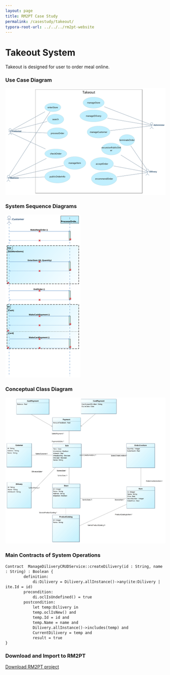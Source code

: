 ```yaml
---
layout: page
title: RM2PT Case Study
permalink: /casestudy/takeout/
typora-root-url: ../../../rm2pt-website
---
```


# Takeout System

Takeout is designed for user to order meal online.

### Use Case Diagram

<img src="/imgs/cases/takeout-ucd.jpg" alt="Alt text" style="zoom: 50%;" /> 

### System Sequence Diagrams

<img src="/imgs/cases/takeout-ssd.svg" alt="Alt text" style="zoom: 50%;" />

### Conceptual Class Diagram

<img src="/imgs/cases/takeout-ccd.jpg" alt="Alt text" style="zoom: 50%;" />

### Main Contracts of System Operations

```
Contract  ManageDiliveryCRUDService::createDilivery(id : String, name : String) : Boolean {
		definition:
			di:Dilivery = Dilivery.allInstance()->any(ite:Dilivery | ite.Id = id)
		precondition:
			di.oclIsUndefined() = true
		postcondition:
			let temp:Dilivery in
			temp.oclIsNew() and
			temp.Id = id and
			temp.Name = name and
			Dilivery.allInstance()->includes(temp) and
			CurrentDilivery = temp and
			result = true
}
```

### Download and Import to RM2PT

[Download RM2PT project](https://github.com/RM2PT/CaseStudies)